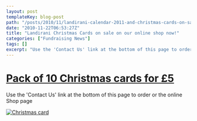 ```yaml
---
layout: post
templateKey: blog-post
path: "/posts/2010/11/landirani-calendar-2011-and-christmas-cards-on-sale-on-our-online-shop-now/"
date: "2010-11-22T06:53:27Z"
title: "Landirani Christmas Cards on sale on our online shop now!"
categories: ["Fundraising News"]
tags: []
excerpt: "Use the 'Contact Us' link at the bottom of this page to order or the online Shop page"
---
```


# [**Pack of 10 Christmas cards for £5**](/shop/)

Use the 'Contact Us' link at the bottom of this page to order or the online Shop page

[![](http://www.africanvision.org.uk/africa-vision-news/wp-content/uploads/2010/11/christmas-card.jpg "Christmas card")](http://www.landirani.org/news/2010/11/22/landirani-calendar-2011-and-christmas-cards-on-sale-on-our-online-shop-now/christmas-card-2/)